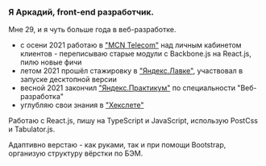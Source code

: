 ### Я Аркадий, front-end разработчик.
Мне 29, и я чуть больше года в веб-разработке. 
- с осени 2021 работаю в ["MCN Telecom"](https://www.mcn.ru/) над личным кабинетом клиентов - переписываю старые модули с Backbone.js на React.js, пилю новые фичи
- летом 2021 прошёл стажировку в ["Яндекс.Лавке"](https://lavka.yandex.ru), участвовал в запуске десктопной версии
- весной 2021 закончил ["Яндекс.Практикум"](https://practicum.yandex.ru/web/) по специальности "Веб-разработка"
- углубляю свои знания в ["Хекслете"](https://ru.hexlet.io/?ref=352156)

Работаю с React.js, пишу на TypeScript и JavaScript, использую PostCss и Tabulator.js. 

Адаптивно верстаю - как руками, так и при помощи Bootstrap, организую структуру вёрстки по БЭМ. 
<!--
**konjvpaljto/konjvpaljto** is a ✨ _special_ ✨ repository because its `README.md` (this file) appears on your GitHub profile.

Here are some ideas to get you started:

- 🔭 I’m currently working on ...
- 🌱 I’m currently learning ...
- 👯 I’m looking to collaborate on ...
- 🤔 I’m looking for help with ...
- 💬 Ask me about ...
- 📫 How to reach me: ...
- 😄 Pronouns: ...
- ⚡ Fun fact: ...
-->
